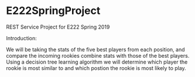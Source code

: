 # E222SpringProject
REST Service Project for E222 Spring 2019

Introduction: 

We will be taking the stats of the five best players from each position, and compare the incoming rookies combine stats with those of the best players. Using a decision tree learning algorithm we will determine which player the rookie is most similar to and which postion the rookie is most likely to play. 

